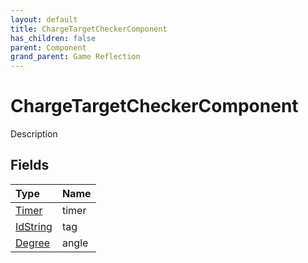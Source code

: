 ```yaml
---
layout: default
title: ChargeTargetCheckerComponent
has_children: false
parent: Component
grand_parent: Game Reflection
---
```

# ChargeTargetCheckerComponent
Description 

## Fields

| Type | Name |
|:-------------|:--------------|
| [Timer](/docs/game-reflection/classes/timer) | timer |
| [IdString](/docs/game-reflection/components/id_string) | tag |
| [Degree](/docs/game-reflection/classes/degree) | angle |

